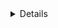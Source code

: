 ﻿<details>

# Method :: [POST]/Users/CreateUser

## Назначение

Создает пользователя

## Входные данные

```json
{
"login": 123, //Логин пользователя
}
```
|<!-- -->|<!-- -->|<!-- -->|<!-- -->|<!-- -->|<!-- -->|<!-- -->|
|:-------------:|:-------------:|:-------------:|:-------------:|:-------------:|:-------------:|:-------------:|
|Поле|Тип данных|Обязательность|Описание|Варианты значений|Ограничения|Граничные значения|
| login| string | да | Логин пользователя| asasasa| Должно быть уникальным|50 символов|

## Выходные данные
```json
{
	"int": //Идентификатор пользователя
}
```

## Пример вызова

```bash
curl -L -X POST 'http://38.135.55.111:5000/Users' \
-H 'Content-Type: application/json' \
--data-raw '{
    "Login": "1567",
    "Contact": "@kravectv",
    "Firstname": "Алабай",    
    "Lastname": "Кириешкин",
    "Discription": "Рецепт супа крайне прост. Просто свари суп лалка",
    "CityId": 1,
    "GenderId": 1,
    "TypeId": 1
}'
```

## Пример ответа

201

```bash
1
```

## Алгоритм

1. Определить значения CreateDate, EditDate
2. Проверить уникальность поля Login
3. Создать запись в БД таблице security.Users по входным параметрам
4. Вернуть id созданной записи

</details>